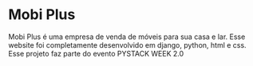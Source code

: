 # Mobi Plus
Mobi Plus é uma empresa de venda de móveis para sua casa e lar. Esse website foi completamente desenvolvido em django, python, html e css. Esse projeto faz parte do evento PYSTACK WEEK 2.0
